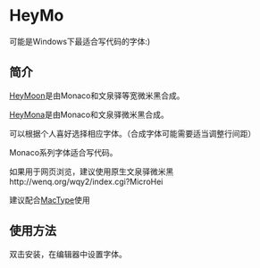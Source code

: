 
# HeyMo

可能是Windows下最适合写代码的字体:)

## 简介

[HeyMoon](https://github.com/0xHJK/HeyMo/blob/master/HeyMona-v0.1.ttf)是由Monaco和文泉驿等宽微米黑合成。

[HeyMona](https://github.com/0xHJK/HeyMo/blob/master/HeyMoon-v0.1.ttf)是由Monaco和文泉驿微米黑合成。

可以根据个人喜好选择相应字体。（合成字体可能需要适当调整行间距）

Monaco系列字体适合写代码。

如果用于网页浏览，建议使用原生文泉驿微米黑http://wenq.org/wqy2/index.cgi?MicroHei

建议配合[MacType](https://github.com/snowie2000/MacType)使用

## 使用方法

双击安装，在编辑器中设置字体。
